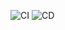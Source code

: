 ![CI](https://github.com/sowjanyakothapalli/form-management-system/actions/workflows/test.yml/badge.svg)
![CD](https://github.com/sowjanyakothapalli/form-management-system/actions/workflows/deploy.yml/badge.svg)
